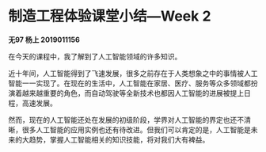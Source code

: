 # 制造工程体验课堂小结—Week 2

**无97 杨上 2019011156**

在今天的课程中，我了解到了人工智能领域的许多知识。

近十年间，人工智能得到了飞速发展，很多之前存在于人类想象之中的事情被人工智能一一实现了。在现在的生活中，人工智能在家居、医疗、服务等众多领域都扮演着越来越重要的角色，而自动驾驶等全新技术也都因人工智能的进展被提上日程，高速发展。

然而，现在的人工智能还处在发展的初级阶段，学界对人工智能的界定也还不清晰，很多人工智能的应用实例也还有待改进。但我们可以肯定的是，人工智能是未来的大趋势，掌握人工智能相关的知识技能，将对我们大有裨益。